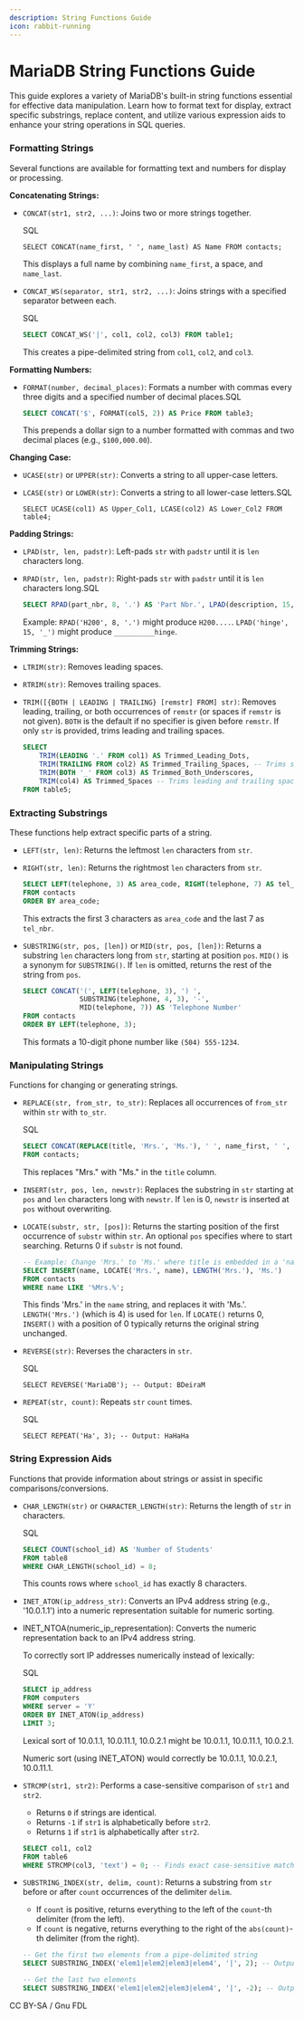 ```yaml
---
description: String Functions Guide
icon: rabbit-running
---
```


# MariaDB String Functions Guide

This guide explores a variety of MariaDB's built-in string functions essential for effective data manipulation. Learn how to format text for display, extract specific substrings, replace content, and utilize various expression aids to enhance your string operations in SQL queries.

### Formatting Strings

Several functions are available for formatting text and numbers for display or processing.

**Concatenating Strings:**

*   `CONCAT(str1, str2, ...)`: Joins two or more strings together.

    SQL

    ```
    SELECT CONCAT(name_first, ' ', name_last) AS Name FROM contacts;
    ```

    This displays a full name by combining `name_first`, a space, and `name_last`.
*   `CONCAT_WS(separator, str1, str2, ...)`: Joins strings with a specified separator between each.

    SQL

    ```sql
    SELECT CONCAT_WS('|', col1, col2, col3) FROM table1;
    ```

    This creates a pipe-delimited string from `col1`, `col2`, and `col3`.

**Formatting Numbers:**

*   `FORMAT(number, decimal_places)`: Formats a number with commas every three digits and a specified number of decimal places.SQL

    ```sql
    SELECT CONCAT('$', FORMAT(col5, 2)) AS Price FROM table3;
    ```

    This prepends a dollar sign to a number formatted with commas and two decimal places (e.g., `$100,000.00`).

**Changing Case:**

* `UCASE(str)` or `UPPER(str)`: Converts a string to all upper-case letters.
*   `LCASE(str)` or `LOWER(str)`: Converts a string to all lower-case letters.SQL

    ```
    SELECT UCASE(col1) AS Upper_Col1, LCASE(col2) AS Lower_Col2 FROM table4;
    ```

**Padding Strings:**

* `LPAD(str, len, padstr)`: Left-pads `str` with `padstr` until it is `len` characters long.
*   `RPAD(str, len, padstr)`: Right-pads `str` with `padstr` until it is `len` characters long.SQL

    ```sql
    SELECT RPAD(part_nbr, 8, '.') AS 'Part Nbr.', LPAD(description, 15, '_') AS Description FROM catalog;
    ```

    Example: `RPAD('H200', 8, '.')` might produce `H200....`. `LPAD('hinge', 15, '_')` might produce `__________hinge`.

**Trimming Strings:**

* `LTRIM(str)`: Removes leading spaces.
* `RTRIM(str)`: Removes trailing spaces.
*   `TRIM([{BOTH | LEADING | TRAILING} [remstr] FROM] str)`: Removes leading, trailing, or both occurrences of `remstr` (or spaces if `remstr` is not given). `BOTH` is the default if no specifier is given before `remstr`. If only `str` is provided, trims leading and trailing spaces.

    ```sql
    SELECT
        TRIM(LEADING '.' FROM col1) AS Trimmed_Leading_Dots,
        TRIM(TRAILING FROM col2) AS Trimmed_Trailing_Spaces, -- Trims spaces
        TRIM(BOTH '_' FROM col3) AS Trimmed_Both_Underscores,
        TRIM(col4) AS Trimmed_Spaces -- Trims leading and trailing spaces
    FROM table5;
    ```

### Extracting Substrings

These functions help extract specific parts of a string.

* `LEFT(str, len)`: Returns the leftmost `len` characters from `str`.
*   `RIGHT(str, len)`: Returns the rightmost `len` characters from `str`.

    ```sql
    SELECT LEFT(telephone, 3) AS area_code, RIGHT(telephone, 7) AS tel_nbr
    FROM contacts
    ORDER BY area_code;
    ```

    This extracts the first 3 characters as `area_code` and the last 7 as `tel_nbr`.
*   `SUBSTRING(str, pos, [len])` or `MID(str, pos, [len])`: Returns a substring `len` characters long from `str`, starting at position `pos`. `MID()` is a synonym for `SUBSTRING()`. If `len` is omitted, returns the rest of the string from `pos`.

    ```sql
    SELECT CONCAT('(', LEFT(telephone, 3), ') ',
                  SUBSTRING(telephone, 4, 3), '-',
                  MID(telephone, 7)) AS 'Telephone Number'
    FROM contacts
    ORDER BY LEFT(telephone, 3);
    ```

    This formats a 10-digit phone number like `(504) 555-1234`.

### Manipulating Strings

Functions for changing or generating strings.

*   `REPLACE(str, from_str, to_str)`: Replaces all occurrences of `from_str` within `str` with `to_str`.

    SQL

    ```sql
    SELECT CONCAT(REPLACE(title, 'Mrs.', 'Ms.'), ' ', name_first, ' ', name_last) AS Name
    FROM contacts;
    ```

    This replaces "Mrs." with "Ms." in the `title` column.
* `INSERT(str, pos, len, newstr)`: Replaces the substring in `str` starting at `pos` and `len` characters long with `newstr`. If `len` is 0, `newstr` is inserted at `pos` without overwriting.
*   `LOCATE(substr, str, [pos])`: Returns the starting position of the first occurrence of `substr` within `str`. An optional `pos` specifies where to start searching. Returns 0 if `substr` is not found.

    ```sql
    -- Example: Change 'Mrs.' to 'Ms.' where title is embedded in a 'name' column
    SELECT INSERT(name, LOCATE('Mrs.', name), LENGTH('Mrs.'), 'Ms.')
    FROM contacts
    WHERE name LIKE '%Mrs.%';
    ```

    This finds 'Mrs.' in the `name` string, and replaces it with 'Ms.'. `LENGTH('Mrs.')` (which is 4) is used for `len`. If `LOCATE()` returns 0, `INSERT()` with a position of 0 typically returns the original string unchanged.
*   `REVERSE(str)`: Reverses the characters in `str`.

    SQL

    ```
    SELECT REVERSE('MariaDB'); -- Output: BDeiraM
    ```
*   `REPEAT(str, count)`: Repeats `str` `count` times.

    SQL

    ```
    SELECT REPEAT('Ha', 3); -- Output: HaHaHa
    ```

### String Expression Aids

Functions that provide information about strings or assist in specific comparisons/conversions.

*   `CHAR_LENGTH(str)` or `CHARACTER_LENGTH(str)`: Returns the length of `str` in characters.

    SQL

    ```sql
    SELECT COUNT(school_id) AS 'Number of Students'
    FROM table8
    WHERE CHAR_LENGTH(school_id) = 8;
    ```

    This counts rows where `school_id` has exactly 8 characters.
* `INET_ATON(ip_address_str)`: Converts an IPv4 address string (e.g., '10.0.1.1') into a numeric representation suitable for numeric sorting.
*   INET\_NTOA(numeric\_ip\_representation): Converts the numeric representation back to an IPv4 address string.

    To correctly sort IP addresses numerically instead of lexically:

    SQL

    ```sql
    SELECT ip_address
    FROM computers
    WHERE server = 'Y'
    ORDER BY INET_ATON(ip_address)
    LIMIT 3;
    ```

    Lexical sort of 10.0.1.1, 10.0.11.1, 10.0.2.1 might be 10.0.1.1, 10.0.11.1, 10.0.2.1.

    Numeric sort (using INET\_ATON) would correctly be 10.0.1.1, 10.0.2.1, 10.0.11.1.
*   `STRCMP(str1, str2)`: Performs a case-sensitive comparison of `str1` and `str2`.

    * Returns `0` if strings are identical.
    * Returns `-1` if `str1` is alphabetically before `str2`.
    * Returns `1` if `str1` is alphabetically after `str2`.

    ```sql
    SELECT col1, col2
    FROM table6
    WHERE STRCMP(col3, 'text') = 0; -- Finds exact case-sensitive match for 'text'
    ```
*   `SUBSTRING_INDEX(str, delim, count)`: Returns a substring from `str` before or after `count` occurrences of the delimiter `delim`.

    * If `count` is positive, returns everything to the left of the `count`-th delimiter (from the left).
    * If `count` is negative, returns everything to the right of the `abs(count)`-th delimiter (from the right).

    ```sql
    -- Get the first two elements from a pipe-delimited string
    SELECT SUBSTRING_INDEX('elem1|elem2|elem3|elem4', '|', 2); -- Output: elem1|elem2

    -- Get the last two elements
    SELECT SUBSTRING_INDEX('elem1|elem2|elem3|elem4', '|', -2); -- Output: elem3|elem4
    ```



CC BY-SA / Gnu FDL
